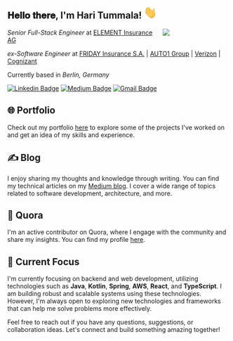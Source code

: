 <h2> 𝐇𝐞𝐥𝐥𝐨 𝐭𝐡𝐞𝐫𝐞, I'm Hari Tummala! <img src="https://raw.githubusercontent.com/ABSphreak/ABSphreak/master/gifs/Hi.gif" width="30px"></h2>
<img align='right' src="https://media.giphy.com/media/M9gbBd9nbDrOTu1Mqx/giphy.gif" width="150">

<p><em>Senior Full-Stack Engineer</em> at <a href="https://www.element.in/">ELEMENT Insurance AG</a></p>
<p><em>ex-Software Engineer</em> at <a href="https://www.friday.de">FRIDAY Insurance S.A.</a> | <a href="https://www.auto1.com">AUTO1 Group</a> | <a href="https://www.verizon.com">Verizon</a> | <a href="https://www.cognizant.com">Cognizant</a></p>
<p>Currently based in <em>Berlin, Germany</em></p>

[![Linkedin Badge](https://img.shields.io/badge/-nameishari-blue?style=flat-square&logo=Linkedin&logoColor=white&link=https://www.linkedin.com/in/harshkumarkhatri/)](https://www.linkedin.com/in/nameishari/) [![Medium Badge](https://img.shields.io/badge/-@nameishari-03a57a?style=flat-square&labelColor=000000&logo=Medium&link=https://medium.com/@mailharshkhatri/)](https://nameishari.medium.com)
[![Gmail Badge](https://img.shields.io/badge/-hari.tummala88@gmail.com-c14438?style=flat-square&logo=Gmail&logoColor=white&link=mailto:hari.tummala88@gmail.com)](mailto:hari.tummala88@gmail.com)

## 🌐 Portfolio
Check out my portfolio [here](https://nameishari.github.io/) to explore some of the projects I've worked on and get an idea of my skills and experience.

## ✍️ Blog
I enjoy sharing my thoughts and knowledge through writing. You can find my technical articles on my [Medium blog](https://nameishari.medium.com/). I cover a wide range of topics related to software development, architecture, and more.

## 🔗 Quora
I'm an active contributor on Quora, where I engage with the community and share my insights. You can find my profile [here](https://www.quora.com/profile/Hari-Tummala-3).

## 🎯 Current Focus
I'm currently focusing on backend and web development, utilizing technologies such as **Java**, **Kotlin**, **Spring**, **AWS**, **React**, and **TypeScript**. I am building robust and scalable systems using these technologies. However, I'm always open to exploring new technologies and frameworks that can help me solve problems more effectively.

Feel free to reach out if you have any questions, suggestions, or collaboration ideas. Let's connect and build something amazing together!
